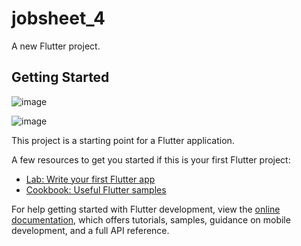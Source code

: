 # jobsheet_4

A new Flutter project.

## Getting Started

![image](https://user-images.githubusercontent.com/92065809/225204043-892171cf-d5e6-4544-8df6-a9dbb5221e3d.png)

![image](https://user-images.githubusercontent.com/92065809/225204138-b71dcb5b-ce91-49aa-a739-77352b006c65.png)



This project is a starting point for a Flutter application.

A few resources to get you started if this is your first Flutter project:

- [Lab: Write your first Flutter app](https://docs.flutter.dev/get-started/codelab)
- [Cookbook: Useful Flutter samples](https://docs.flutter.dev/cookbook)

For help getting started with Flutter development, view the
[online documentation](https://docs.flutter.dev/), which offers tutorials,
samples, guidance on mobile development, and a full API reference.
